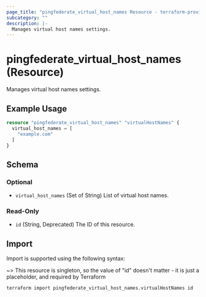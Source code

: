 ```yaml
---
page_title: "pingfederate_virtual_host_names Resource - terraform-provider-pingfederate"
subcategory: ""
description: |-
  Manages virtual host names settings.
---
```


# pingfederate_virtual_host_names (Resource)

Manages virtual host names settings.

## Example Usage

```terraform
resource "pingfederate_virtual_host_names" "virtualHostNames" {
  virtual_host_names = [
    "example.com"
  ]
}
```

<!-- schema generated by tfplugindocs -->
## Schema

### Optional

- `virtual_host_names` (Set of String) List of virtual host names.

### Read-Only

- `id` (String, Deprecated) The ID of this resource.

## Import

Import is supported using the following syntax:

~> This resource is singleton, so the value of "id" doesn't matter - it is just a placeholder, and required by Terraform

```shell
terraform import pingfederate_virtual_host_names.virtualHostNames id
```